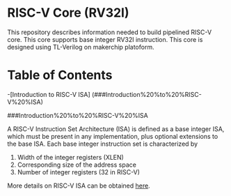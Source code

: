 # RISC-V Core (RV32I)

This repository describes information needed to build pipelined RISC-V core. This core supports base integer RV32I instruction. This core is designed using TL-Verilog on makerchip platoform.

# Table of Contents

-[Introduction to RISC-V ISA] (###Introduction%20%to%20%RISC-V%20%ISA)

###Introduction%20%to%20%RISC-V%20%ISA

A RISC-V Instruction Set Architecture (ISA) is defined as a base integer ISA, which must be present in any implementation, plus optional extensions to the base ISA. Each base integer instruction set is characterized by

  1. Width of the integer registers (XLEN)
  2. Corresponding size of the address space
  3. Number of integer registers (32 in RISC-V)
  
More details on RISC-V ISA can be obtained [here](https://github.com/riscv/riscv-isa-manual/releases/download/draft-20200727-8088ba4/riscv-spec.pdf).
